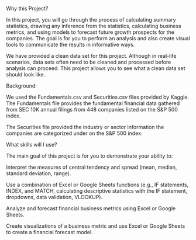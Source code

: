 Why this Project?

In this project, you will go through the process of calculating summary statistics, drawing any inference from the statistics, calculating business metrics, and using models to forecast future growth prospects for the companies.
The goal is for you to perform an analysis and also create visual tools to communicate the results in informative ways.

We have provided a clean data set for this project. Although in real-life scenarios, data sets often need to be cleaned and processed before analysis can proceed. This project allows you to see what a clean data set should look like.

Background:

We used the Fundamentals.csv and Securities.csv files provided by Kaggle. The Fundamentals file provides the fundamental financial data gathered from SEC 10K annual filings from 448 companies listed on the S&P 500 index. 

The Securities file provided the industry or sector information the companies are categorized under on the S&P 500 index.

What skills will I use?

The main goal of this project is for you to demonstrate your ability to:

Interpret the measures of central tendency and spread (mean, median, standard deviation, range).

Use a combination of Excel or Google Sheets functions (e.g., IF statements, INDEX, and MATCH, calculating descriptive statistics with the IF statement, dropdowns, data validation, VLOOKUP).

Analyze and forecast financial business metrics using Excel or Google Sheets.

Create visualizations of a business metric and use Excel or Google Sheets to create a financial forecast model.
